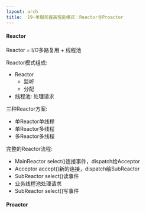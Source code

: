 ```yaml
---
layout: arch
title:  19-单服务器高性能模式：Reactor与Proactor
---
```


#### Reactor

Reactor = I/O多路复用 + 线程池

Reactor模式组成:

* Reactor
    * 监听
    * 分配
* 线程池: 处理请求

三种Reactor方案:

* 单Reactor单线程
* 单Reactor多线程
* 多Reactor多线程

完整的Reactor流程:

* MainReactor select()连接事件，dispatch给Acceptor
* Acceptor accept()新的连接，dispatch给SubReactor
* SubReactor select()读事件
* 业务线程池处理请求
* SubReactor select()写事件

#### Proactor
